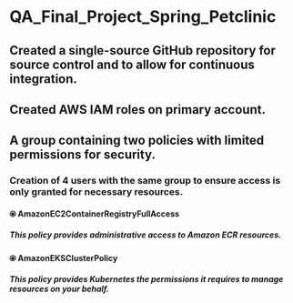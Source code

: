 # QA_Final_Project_Spring_Petclinic

## Created a single-source GitHub repository for source control and to allow for continuous integration.

## Created AWS IAM roles on primary account.
## A group containing two policies with limited permissions for security.
### Creation of 4 users with the same group to ensure access is only granted for necessary resources.
####    ⦿ AmazonEC2ContainerRegistryFullAccess
#####       This policy provides administrative access to Amazon ECR resources.
####	⦿ AmazonEKSClusterPolicy
#####       This policy provides Kubernetes the permissions it requires to manage resources on your behalf.